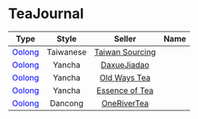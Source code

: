 # TeaJournal

|Type | Style | Seller |Name |
|:----:|:---:|:---:|:---:|
|<span style="color:blue">Oolong</span> | Taiwanese | [Taiwan Sourcing](https://taiwanoolongs.com/) |
|<span style="color:blue">Oolong</span> | Yancha | [DaxueJiadao](https://daxuejiadao.com/) |
|<span style="color:blue">Oolong</span> | Yancha | [Old Ways Tea](https://oldwaystea.com/) |
|<span style="color:blue">Oolong</span> | Yancha | [Essence of Tea](https://essenceoftea.com/) |
|<span style="color:blue">Oolong</span> | Dancong | [OneRiverTea](https://onerivertea.com/) |
